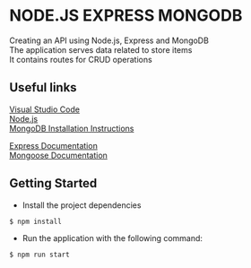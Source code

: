 # NODE.JS EXPRESS MONGODB

Creating an API using Node.js, Express and MongoDB  
The application serves data related to store items  
It contains routes for CRUD operations  

## Useful links
[Visual Studio Code](https://code.visualstudio.com/download)  
[Node.js](https://nodejs.org/en/download)  
[MongoDB Installation Instructions](https://mongodb.com/docs/manual/tutorial/install-mongodb-on-windows/)  

[Express Documentation](https://expressjs.com/)  
[Mongoose Documentation](https://mongoosejs.com/docs/)

## Getting Started
- Install the project dependencies
```bash
$ npm install
```
- Run the application with the following command:
```bash
$ npm run start
```
